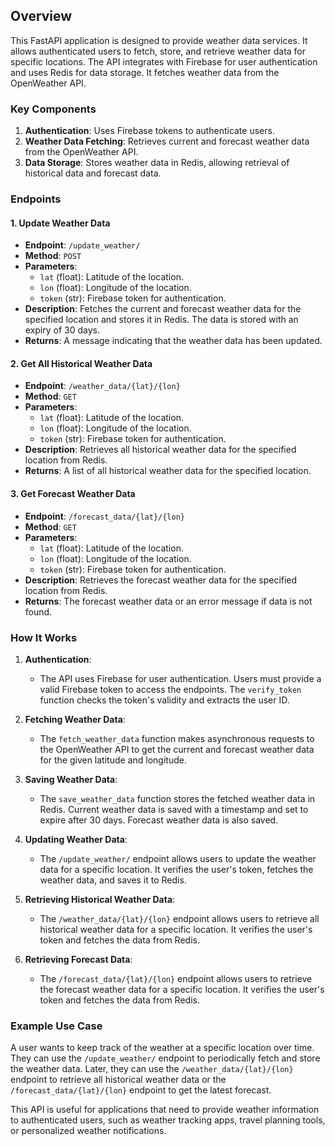 ## Overview

This FastAPI application is designed to provide weather data services. It allows authenticated users to fetch, store, and retrieve weather data for specific locations. The API integrates with Firebase for user authentication and uses Redis for data storage. It fetches weather data from the OpenWeather API.

### Key Components

1. **Authentication**: Uses Firebase tokens to authenticate users.
2. **Weather Data Fetching**: Retrieves current and forecast weather data from the OpenWeather API.
3. **Data Storage**: Stores weather data in Redis, allowing retrieval of historical data and forecast data.

### Endpoints

#### 1. **Update Weather Data**
- **Endpoint**: `/update_weather/`
- **Method**: `POST`
- **Parameters**:
  - `lat` (float): Latitude of the location.
  - `lon` (float): Longitude of the location.
  - `token` (str): Firebase token for authentication.
- **Description**: Fetches the current and forecast weather data for the specified location and stores it in Redis. The data is stored with an expiry of 30 days.
- **Returns**: A message indicating that the weather data has been updated.

#### 2. **Get All Historical Weather Data**
- **Endpoint**: `/weather_data/{lat}/{lon}`
- **Method**: `GET`
- **Parameters**:
  - `lat` (float): Latitude of the location.
  - `lon` (float): Longitude of the location.
  - `token` (str): Firebase token for authentication.
- **Description**: Retrieves all historical weather data for the specified location from Redis.
- **Returns**: A list of all historical weather data for the specified location.

#### 3. **Get Forecast Weather Data**
- **Endpoint**: `/forecast_data/{lat}/{lon}`
- **Method**: `GET`
- **Parameters**:
  - `lat` (float): Latitude of the location.
  - `lon` (float): Longitude of the location.
  - `token` (str): Firebase token for authentication.
- **Description**: Retrieves the forecast weather data for the specified location from Redis.
- **Returns**: The forecast weather data or an error message if data is not found.

### How It Works

1. **Authentication**: 
   - The API uses Firebase for user authentication. Users must provide a valid Firebase token to access the endpoints. The `verify_token` function checks the token's validity and extracts the user ID.

2. **Fetching Weather Data**:
   - The `fetch_weather_data` function makes asynchronous requests to the OpenWeather API to get the current and forecast weather data for the given latitude and longitude.

3. **Saving Weather Data**:
   - The `save_weather_data` function stores the fetched weather data in Redis. Current weather data is saved with a timestamp and set to expire after 30 days. Forecast weather data is also saved.

4. **Updating Weather Data**:
   - The `/update_weather/` endpoint allows users to update the weather data for a specific location. It verifies the user's token, fetches the weather data, and saves it to Redis.

5. **Retrieving Historical Weather Data**:
   - The `/weather_data/{lat}/{lon}` endpoint allows users to retrieve all historical weather data for a specific location. It verifies the user's token and fetches the data from Redis.

6. **Retrieving Forecast Data**:
   - The `/forecast_data/{lat}/{lon}` endpoint allows users to retrieve the forecast weather data for a specific location. It verifies the user's token and fetches the data from Redis.

### Example Use Case

A user wants to keep track of the weather at a specific location over time. They can use the `/update_weather/` endpoint to periodically fetch and store the weather data. Later, they can use the `/weather_data/{lat}/{lon}` endpoint to retrieve all historical weather data or the `/forecast_data/{lat}/{lon}` endpoint to get the latest forecast.

This API is useful for applications that need to provide weather information to authenticated users, such as weather tracking apps, travel planning tools, or personalized weather notifications.